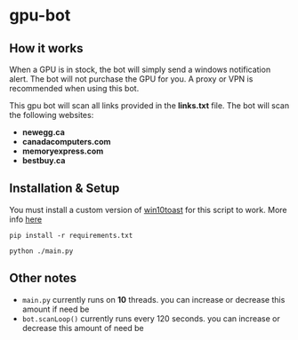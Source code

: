 # gpu-bot

## How it works

When a GPU is in stock, the bot will simply send a windows notification alert. The bot will not purchase the GPU for you. A proxy or VPN is recommended when using this bot.

This gpu bot will scan all links provided in the **links.txt** file. The bot will scan the following websites:

- **newegg.ca**
- **canadacomputers.com**
- **memoryexpress.com**
- **bestbuy.ca**

## Installation & Setup

You must install a custom version of [win10toast](https://github.com/jithurjacob/Windows-10-Toast-Notifications/pull/38) for this script to work. More info [here](https://github.com/jithurjacob/Windows-10-Toast-Notifications/pull/38#issuecomment-770334636)

`pip install -r requirements.txt`

`python ./main.py`

## Other notes

- `main.py` currently runs on **10** threads. you can increase or decrease this amount if need be
- `bot.scanLoop()` currently runs every 120 seconds. you can increase or decrease this amount of need be

